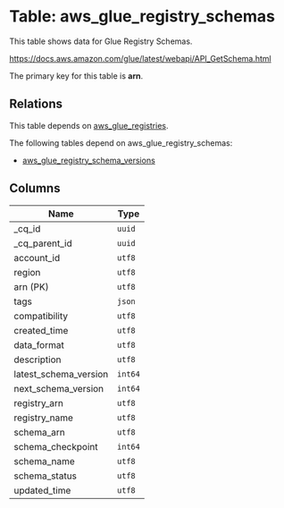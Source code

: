 # Table: aws_glue_registry_schemas

This table shows data for Glue Registry Schemas.

https://docs.aws.amazon.com/glue/latest/webapi/API_GetSchema.html

The primary key for this table is **arn**.

## Relations

This table depends on [aws_glue_registries](aws_glue_registries.md).

The following tables depend on aws_glue_registry_schemas:
  - [aws_glue_registry_schema_versions](aws_glue_registry_schema_versions.md)

## Columns

| Name          | Type          |
| ------------- | ------------- |
|_cq_id|`uuid`|
|_cq_parent_id|`uuid`|
|account_id|`utf8`|
|region|`utf8`|
|arn (PK)|`utf8`|
|tags|`json`|
|compatibility|`utf8`|
|created_time|`utf8`|
|data_format|`utf8`|
|description|`utf8`|
|latest_schema_version|`int64`|
|next_schema_version|`int64`|
|registry_arn|`utf8`|
|registry_name|`utf8`|
|schema_arn|`utf8`|
|schema_checkpoint|`int64`|
|schema_name|`utf8`|
|schema_status|`utf8`|
|updated_time|`utf8`|